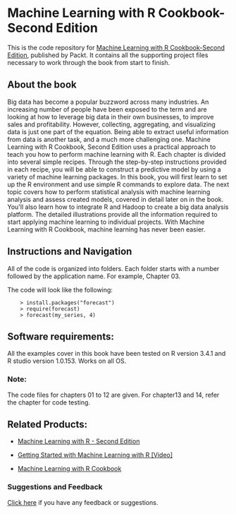 # Machine Learning with R Cookbook-Second Edition
This is the code repository for [Machine Learning with R Cookbook-Second Edition](https://www.packtpub.com/big-data-and-business-intelligence/machine-learning-r-cookbook-second-edition?utm_source=github&utm_medium=repository&utm_content=9781787284395), published by Packt. It contains all the supporting project files necessary to work through the book from start to finish.

## About the book
Big data has become a popular buzzword across many industries. An increasing number of people have been exposed to the term and are looking at how to leverage big data in their own businesses, to improve sales and profitability. However, collecting, aggregating, and visualizing data is just one part of the equation. Being able to extract useful information from data is another task, and a much more challenging one. Machine Learning with R Cookbook, Second Edition uses a practical approach to teach you how to perform machine learning with R. Each chapter is divided into several simple recipes. Through the step-by-step instructions provided in each recipe, you will be able to construct a predictive model by using a variety of machine learning packages. In this book, you will first learn to set up the R environment and use simple R commands to explore data. The next topic covers how to perform statistical analysis with machine learning analysis and assess created models, covered in detail later on in the book. You'll also learn how to integrate R and Hadoop to create a big data analysis platform. The detailed illustrations provide all the information required to start applying machine learning to individual projects. With Machine Learning with R Cookbook, machine learning has never been easier.

## Instructions and Navigation
All of the code is organized into folders. Each folder starts with a number followed by the application name. For example, Chapter 03.

The code will look like the following:

        > install.packages("forecast") 
        > require(forecast) 
        > forecast(my_series, 4) 
        
## Software requirements:
All the examples cover in this book have been tested on R version 3.4.1 and R studio version 1.0.153. Works on all OS.

### Note:
The code files for chapters 01 to 12 are given. For chapter13 and 14, refer the chapter for code testing.

## Related Products:
* [Machine Learning with R - Second Edition](https://www.packtpub.com/big-data-and-business-intelligence/machine-learning-r-second-edition?utm_source=github&utm_medium=repository&utm_content=9781784393908)

* [Getting Started with Machine Learning with R [Video]](https://www.packtpub.com/big-data-and-business-intelligence/getting-started-machine-learning-r-video?utm_source=github&utm_medium=repository&utm_content=9781785883071)

* [Machine Learning with R Cookbook](https://www.packtpub.com/big-data-and-business-intelligence/machine-learning-r-cookbook?utm_source=github&utm_medium=repository&utm_content=9781783982042)

### Suggestions and Feedback
[Click here](https://docs.google.com/forms/d/e/1FAIpQLSe5qwunkGf6PUvzPirPDtuy1Du5Rlzew23UBp2S-P3wB-GcwQ/viewform) if you have any feedback or suggestions.
